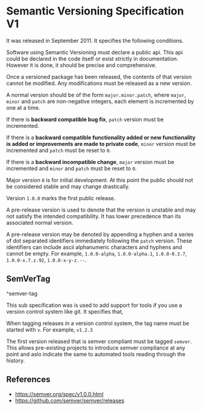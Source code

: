 # Semantic Versioning Specification V1

It was released in September 2011. It specifies the following conditions.

Software using Semantic Versioning must declare a public api. This api could be declared in the code itself or exist strictly in documentation. However it is done, it should be precise and comprehensive.

Once a versioned package has been released, the contents of that version cannot be modified. Any modifications must be released as a new version.

A normal version should be of the form `major.minor.patch`, where `major`, `minor` and `patch` are non-negative integers, each element is incremented by one at a time.

If there is **backward compatible bug fix**, `patch` version must be incremented.

If there is a **backward compatible functionality added or new functionality is added or improvements are made to private code**, `minor` version must be incremented and `patch` must be reset to `0`.

If there is a **backward incompatible change**, `major` version must be incremented and `minor` and `patch` must be reset to `0`.

Major version `0` is for initial development. At this point the public should not be considered stable and may change drastically.

Version `1.0.0` marks the first public release.

A pre-release version is used to denote that the version is unstable and may not satisfy the intended compatibility. It has lower precedence than its associated normal version.

A pre-release version may be denoted by appending a hyphen and a series of dot separated identifiers immediately following the `patch` version. These identifiers can include ascii alphanumeric characters and hyphens and cannot be empty. For example, `1.0.0-alpha`, `1.0.0-alpha.1`, `1.0.0-0.3.7`, `1.0.0-x.7.z.92`, `1.0.0-x-y-z.--`.

## SemVerTag
^semver-tag

This sub specification was is used to add support for tools if you use a version control system like git. It specifies that,

When tagging releases in a version control system, the tag name must be started with `v`. For example, `v1.2.3`

The first version released that is semver compliant must be tagged `semver`. This allows pre-existing projects to introduce semver compliance at any point and aslo indicate the same to automated tools reading through the history.

## References

- https://semver.org/spec/v1.0.0.html
- https://github.com/semver/semver/releases
